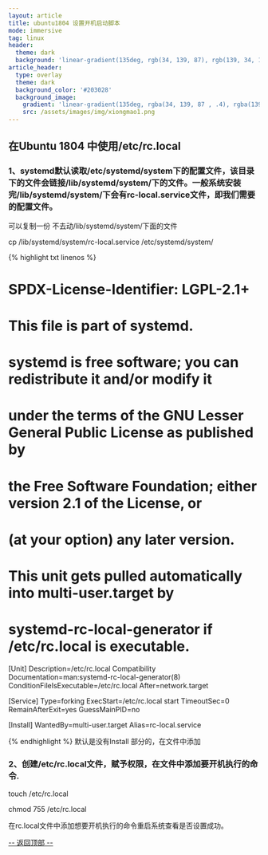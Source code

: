 ```yaml
---
layout: article
title: ubuntu1804 设置开机启动脚本
mode: immersive
tag: linux
header:
  theme: dark
  background: 'linear-gradient(135deg, rgb(34, 139, 87), rgb(139, 34, 139))'
article_header:
  type: overlay
  theme: dark
  background_color: '#203028'
  background_image:
    gradient: 'linear-gradient(135deg, rgba(34, 139, 87 , .4), rgba(139, 34, 139, .4))'
    src: /assets/images/img/xiongmao1.png
---
```

<!-- ![image](/assets/images/your-image.jpg) -->
## 在Ubuntu 1804 中使用/etc/rc.local

### 1、systemd默认读取/etc/systemd/system下的配置文件，该目录下的文件会链接/lib/systemd/system/下的文件。一般系统安装完/lib/systemd/system/下会有rc-local.service文件，即我们需要的配置文件。

可以复制一份 不去动/lib/systemd/system/下面的文件

cp /lib/systemd/system/rc-local.service /etc/systemd/system/

{% highlight txt linenos %}
#  SPDX-License-Identifier: LGPL-2.1+
#
#  This file is part of systemd.
#
#  systemd is free software; you can redistribute it and/or modify it
#  under the terms of the GNU Lesser General Public License as published by
#  the Free Software Foundation; either version 2.1 of the License, or
#  (at your option) any later version.
 
# This unit gets pulled automatically into multi-user.target by
# systemd-rc-local-generator if /etc/rc.local is executable.
[Unit]
Description=/etc/rc.local Compatibility
Documentation=man:systemd-rc-local-generator(8)
ConditionFileIsExecutable=/etc/rc.local
After=network.target
 
[Service]
Type=forking
ExecStart=/etc/rc.local start
TimeoutSec=0
RemainAfterExit=yes
GuessMainPID=no
 
[Install]
WantedBy=multi-user.target
Alias=rc-local.service

{% endhighlight %}
默认是没有Install 部分的，在文件中添加

### 2、创建/etc/rc.local文件，赋予权限，在文件中添加要开机执行的命令.

touch /etc/rc.local

chmod 755 /etc/rc.local

在rc.local文件中添加想要开机执行的命令重启系统查看是否设置成功。



<a href="javascript:scroll(0,0)">-- 返回顶部 --</a>
